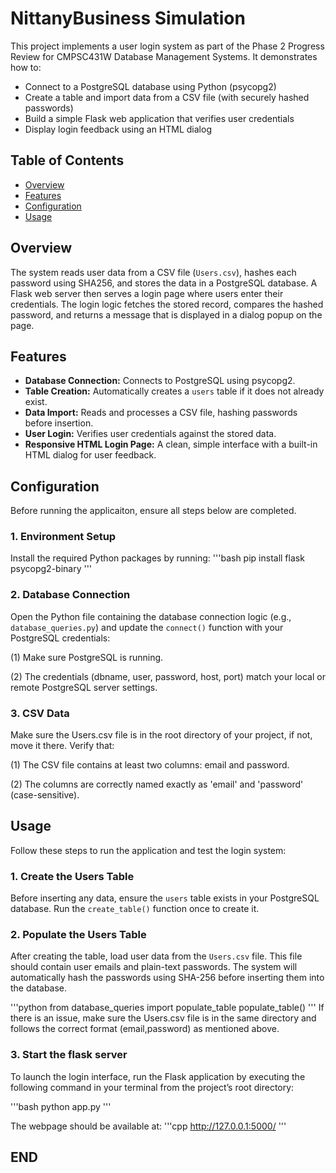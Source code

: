 # NittanyBusiness Simulation

This project implements a user login system as part of the Phase 2 Progress Review for CMPSC431W Database Management Systems. It demonstrates how to:

- Connect to a PostgreSQL database using Python (psycopg2)
- Create a table and import data from a CSV file (with securely hashed passwords)
- Build a simple Flask web application that verifies user credentials
- Display login feedback using an HTML dialog

## Table of Contents

- [Overview](#overview)
- [Features](#features)
- [Configuration](#configuration)
- [Usage](#usage)

## Overview

The system reads user data from a CSV file (`Users.csv`), hashes each password using SHA256, and stores the data in a PostgreSQL database. A Flask web server then serves a login page where users enter their credentials. The login logic fetches the stored record, compares the hashed password, and returns a message that is displayed in a dialog popup on the page.

## Features

- **Database Connection:** Connects to PostgreSQL using psycopg2.
- **Table Creation:** Automatically creates a `users` table if it does not already exist.
- **Data Import:** Reads and processes a CSV file, hashing passwords before insertion.
- **User Login:** Verifies user credentials against the stored data.
- **Responsive HTML Login Page:** A clean, simple interface with a built-in HTML dialog for user feedback.


## Configuration
Before running the applicaiton, ensure all steps below are completed.

### 1. Environment Setup
Install the required Python packages by running:
'''bash 
pip install flask psycopg2-binary
'''
### 2. Database Connection 
Open the Python file containing the database connection logic (e.g., `database_queries.py`) and update the `connect()` function with your PostgreSQL credentials:

(1) Make sure PostgreSQL is running.

(2) The credentials (dbname, user, password, host, port) match your local or remote PostgreSQL server settings.

### 3. CSV Data
Make sure the Users.csv file is in the root directory of your project, if not, move it there. 
Verify that:

(1) The CSV file contains at least two columns: email and password.

(2) The columns are correctly named exactly as 'email' and 'password' (case-sensitive).

## Usage

Follow these steps to run the application and test the login system:

### 1. Create the Users Table
Before inserting any data, ensure the `users` table exists in your PostgreSQL database. Run the `create_table()` function once to create it.

### 2. Populate the Users Table
After creating the table, load user data from the `Users.csv` file. This file should contain user emails and plain-text passwords. The system will automatically hash the passwords using SHA-256 before inserting them into the database.

'''python
from database_queries import populate_table
populate_table()
'''
If there is an issue, make sure the Users.csv file is in the same directory and follows the correct format (email,password) as mentioned above.

### 3. Start the flask server
To launch the login interface, run the Flask application by executing the following command in your terminal from the project’s root directory:

'''bash
python app.py
'''

The webpage should be available at:
'''cpp
http://127.0.0.1:5000/
'''

## END
